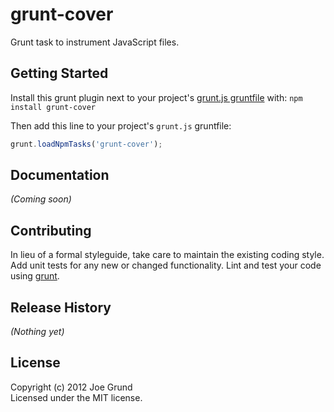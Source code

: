 # grunt-cover

Grunt task to instrument JavaScript files.

## Getting Started
Install this grunt plugin next to your project's [grunt.js gruntfile][getting_started] with: `npm install grunt-cover`

Then add this line to your project's `grunt.js` gruntfile:

```javascript
grunt.loadNpmTasks('grunt-cover');
```

[grunt]: http://gruntjs.com/
[getting_started]: https://github.com/gruntjs/grunt/blob/master/docs/getting_started.md

## Documentation
_(Coming soon)_

## Contributing
In lieu of a formal styleguide, take care to maintain the existing coding style. Add unit tests for any new or changed functionality. Lint and test your code using [grunt][grunt].

## Release History
_(Nothing yet)_

## License
Copyright (c) 2012 Joe Grund  
Licensed under the MIT license.

